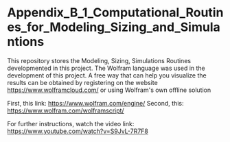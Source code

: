 # Appendix_B_1_Computational_Routines_for_Modeling_Sizing_and_Simulantions
This repository stores the Modeling, Sizing, Simulations Routines developmented in this project.
The Wolfram language was used in the development of this project. A free way that can help you visualize the results can be obtained by registering on the website https://www.wolframcloud.com/ or using Wolfram's own offline solution 

First, this link: https://www.wolfram.com/engine/
Second, this:  https://www.wolfram.com/wolframscript/

For further instructions, watch the video link:
https://www.youtube.com/watch?v=S9JvL-7R7F8

